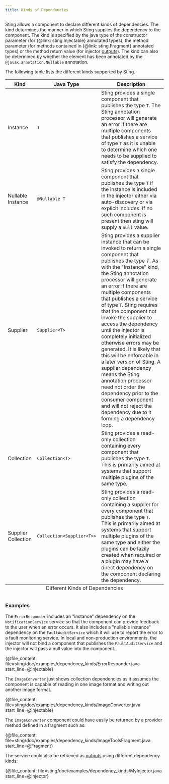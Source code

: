 ```yaml
---
title: Kinds of Dependencies
---
```


Sting allows a component to declare different kinds of dependencies. The kind determines the manner in which
Sting supplies the dependency to the component. The kind is specified by the java type of the constructor
parameter (for {@link: sting.Injectable} annotated types), the method parameter (for methods contained in
{@link: sting.Fragment} annotated types) or the method return value (for injector [outputs](outputs.md)).
The kind can also be determined by whether the element has been annotated by the `@javax.annotation.Nullable`
annotation.

The following table lists the different kinds supported by Sting.

<table>
  <caption align="bottom">Different Kinds of Dependencies</caption>
  <thead>
  <tr>
    <th>Kind</th>
    <th>Java Type</th>
    <th>Description</th>
  </tr>
  </thead>
  <tbody>
  <tr>
    <td>Instance</td>
    <td><code>T</code></td>
    <td>
      Sting provides a single component that publishes the type <code>T</code>. The Sting annotation
      processor will generate an error if there are multiple components that publishes a service of
      type <code>T</code> as it is unable to determine which one needs to be supplied to satisfy the
      dependency.
    </td>
  </tr>
  <tr>
    <td>Nullable Instance</td>
    <td nowrap><code>@Nullable T</code></td>
    <td>
      Sting provides a single component that publishes the type <code>T</code> if the instance is
      included in the injector either via auto-discovery or via explicit includes. If no such component
      is present then sting will supply a <code>null</code> value.
    </td>
  </tr>
  <tr>
    <td>Supplier</td>
    <td nowrap><code>Supplier&lt;T&gt;</code></td>
    <td>
      Sting provides a supplier instance that can be invoked to return a single component that publishes
      the type <em>T</em>. As with the "Instance" kind, the Sting annotation processor will generate
      an error if there are multiple components that publishes a service of type <code>T</code>. Sting
      requires that the component not invoke the supplier to access the dependency until the injector is
      completely initialized otherwise errors may be generated. It is likely that this will be enforcable
      in a later version of Sting. A supplier dependency means the Sting annotation processor need not
      order the dependency prior to the consumer component and will not reject the dependency due to it
      forming a dependency loop.
    </td>
  </tr>
  <tr>
    <td>Collection</td>
    <td nowrap><code>Collection&lt;T&gt;</code></td>
    <td>
      Sting provides a read-only collection containing every component that publishes
      the type <code>T</code>. This is primarily aimed at systems that support multiple
      plugins of the same type.
    </td>
  </tr>
  <tr>
    <td>Supplier Collection</td>
    <td nowrap><code>Collection&lt;Supplier&lt;T&gt;&gt;</code></td>
    <td>
      Sting provides a read-only collection containing a supplier for every component that publishes
      the type <code>T</code>. This is primarily aimed at systems that support multiple
      plugins of the same type and either the plugins can be lazily created when required
      or a plugin may have a direct dependency on the component declaring the dependency.
    </td>
  </tr>
  </tbody>
</table>

### Examples

The `ErrorResponder` includes an "instance" dependency on the `NotificationService` service so that
the component can provide feedback to the user when an error occurs. It also includes a "nullable instance"
dependency on the `FaultAuditService` which it will use to report the error to a fault monitoring service.
In local and non-production environments, the injector will not bind a component that publishes the
`FaultAuditService` and the injector will pass a null value into the component.

{@file_content: file=sting/doc/examples/dependency_kinds/ErrorResponder.java start_line=@Injectable}

The `ImageConverter` just shows collection dependencies as it assumes the component is capable of
reading in one image format and writing out another image format.

{@file_content: file=sting/doc/examples/dependency_kinds/ImageConverter.java start_line=@Injectable}

The `ImageConverter` component could have easily be returned by a provider method defined in a
fragment such as:

{@file_content: file=sting/doc/examples/dependency_kinds/ImageToolsFragment.java start_line=@Fragment}

The service could also be retrieved as [outputs](outputs.md) using different dependency kinds:

{@file_content: file=sting/doc/examples/dependency_kinds/MyInjector.java start_line=@Injector}
